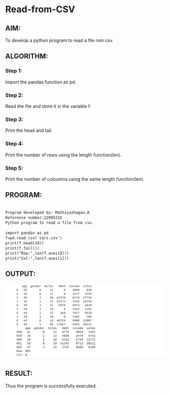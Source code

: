 # Read-from-CSV

## AIM:

To develop a python program to read a file rom csv.

## ALGORITHM:
### Step 1:

Import the pandas function as pd.

### Step 2:

Read the file and store it in the variable f.

### Step 3:

Print the head and tail.

### Step 4:

Print the number of rows using the length function(len).

### Step 5:

Print the number of coloumns using the same length function(len).

## PROGRAM:
```

Program developed by: Mathiyazhagan.A
Reference number:22005215
Python program to read a file from csv.

import pandas as pd
f=pd.read_csv('cars.csv')
print(f.head(10))
print(f.tail())
print("Row:",len(f.axes[0]))
print("Col:",len(f.axes[1]))

```
## OUTPUT:
![](./csv.png)

## RESULT:
Thus the program is successfully executed.
